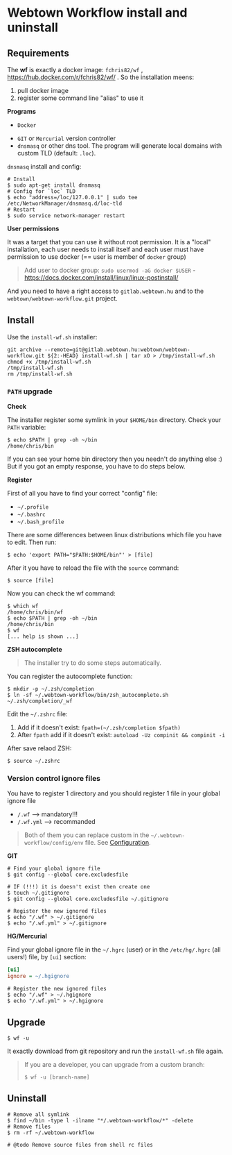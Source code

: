 Webtown Workflow install and uninstall
======================================

## Requirements

The **wf** is exactly a docker image: `fchris82/wf` , https://hub.docker.com/r/fchris82/wf/ . So the installation meens:

1. pull docker image
2. register some command line "alias" to use it

**Programs**

- `Docker`
<!-- TODO A mercurial még nincs! -->
- `GIT` or `Mercurial` version controller
- `dnsmasq` or other dns tool. The program will generate local domains with custom TLD (default: `.loc`).

`dnsmasq` install and config:

```shell
# Install
$ sudo apt-get install dnsmasq
# Config for `loc` TLD
$ echo "address=/loc/127.0.0.1" | sudo tee /etc/NetworkManager/dnsmasq.d/loc-tld
# Restart
$ sudo service network-manager restart
```

**User permissions**

It was a target that you can use it without root permission. It is a "local" installation, each user needs to install itself and each user must have permission to use docker (== user is member of `docker` group)

> Add user to docker group: `sudo usermod -aG docker $USER` - https://docs.docker.com/install/linux/linux-postinstall/

And you need to have a right access to `gitlab.webtown.hu` and to the `webtown/webtown-workflow.git` project.

## Install

Use the `install-wf.sh` installer:

    git archive --remote=git@gitlab.webtown.hu:webtown/webtown-workflow.git ${2:-HEAD} install-wf.sh | tar xO > /tmp/install-wf.sh
    chmod +x /tmp/install-wf.sh
    /tmp/install-wf.sh
    rm /tmp/install-wf.sh

### `PATH` upgrade

**Check**

The installer register some symlink in your `$HOME/bin` directory. Check your `PATH` variable:

    $ echo $PATH | grep -oh ~/bin
    /home/chris/bin

If you can see your home bin directory then you needn't do anything else :) But if you got an empty response, you have to do steps below.

**Register**

First of all you have to find your correct "config" file:

- `~/.profile`
- `~/.bashrc`
- `~/.bash_profile`

There are some differences between linux distributions which file you have to edit. Then run:

    $ echo 'export PATH="$PATH:$HOME/bin"' > [file]

After it you have to reload the file with the `source` command:

    $ source [file]

Now you can check the wf command:

    $ which wf
    /home/chris/bin/wf
    $ echo $PATH | grep -oh ~/bin
    /home/chris/bin
    $ wf
    [... help is shown ...]

**ZSH autocomplete**

> The installer try to do some steps automatically.

You can register the autocomplete function:

```shell
$ mkdir -p ~/.zsh/completion
$ ln -sf ~/.webtown-workflow/bin/zsh_autocomplete.sh ~/.zsh/completion/_wf
```

Edit the `~/.zshrc` file:

1. Add if it doesn't exist: `fpath=(~/.zsh/completion $fpath)`
2. After `fpath` add if it doesn't exist: `autoload -Uz compinit && compinit -i`

After save relaod ZSH:

```shell
$ source ~/.zshrc
```

### <a name="vcignore"></a>Version control ignore files

You have to register 1 directory and you should register 1 file in your global ignore file

- `/.wf` --> mandatory!!!
- `/.wf.yml` --> recommanded

> Both of them you can replace custom in the `~/.webtown-workflow/config/env` file. See [Configuration](/docs/wf-configuration.md).

**GIT**

```shell
# Find your global ignore file
$ git config --global core.excludesfile

# IF (!!!) it is doesn't exist then create one
$ touch ~/.gitignore
$ git config --global core.excludesfile ~/.gitignore

# Register the new ignored files
$ echo "/.wf" > ~/.gitignore
$ echo "/.wf.yml" > ~/.gitignore
```

**HG/Mercurial**

Find your global ignore file in the `~/.hgrc` (user) or in the `/etc/hg/.hgrc` (all users!) file, by `[ui]` section:

```ini
[ui]
ignore = ~/.hgignore
```

```shell
# Register the new ignored files
$ echo "/.wf" > ~/.hgignore
$ echo "/.wf.yml" > ~/.hgignore
```

## Upgrade

    $ wf -u

It exactly download from git repository and run the `install-wf.sh` file again.

> If you are a developer, you can upgrade from a custom branch:
>
> ```
> $ wf -u [branch-name]
> ```

## Uninstall

    # Remove all symlink
    $ find ~/bin -type l -ilname "*/.webtown-workflow/*" -delete
    # Remove files
    $ rm -rf ~/.webtown-workflow

    # @todo Remove source files from shell rc files

